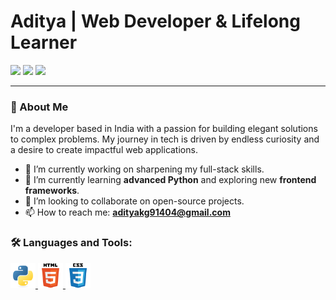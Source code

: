 # Aditya | Web Developer & Lifelong Learner

[<img src="https://img.shields.io/badge/linkedin-%230077B5.svg?&style=for-the-badge&logo=linkedin&logoColor=white" />](https://www.linkedin.com/in/your-linkedin-profile/)
[<img src="https://img.shields.io/badge/gmail-%23D14836.svg?&style=for-the-badge&logo=gmail&logoColor=white" />](mailto:adityakg91404@gmail.com)
[<img src="https://img.shields.io/badge/portfolio-%23000000.svg?&style=for-the-badge&logo=rss&logoColor=white" />](https://your-portfolio-link.com)

---

### 👋 About Me

I'm a developer based in India with a passion for building elegant solutions to complex problems. My journey in tech is driven by endless curiosity and a desire to create impactful web applications.

-   🔭 I’m currently working on sharpening my full-stack skills.
-   🌱 I’m currently learning **advanced Python** and exploring new **frontend frameworks**.
-   👯 I’m looking to collaborate on open-source projects.
-   📫 How to reach me: **adityakg91404@gmail.com**

### 🛠️ Languages and Tools:
<p align="left">
  <a href="https://www.python.org" target="_blank"> <img src="https://raw.githubusercontent.com/devicons/devicon/master/icons/python/python-original.svg" alt="python" width="40" height="40"/> </a>
  <a href="https://www.w3.org/html/" target="_blank"> <img src="https://raw.githubusercontent.com/devicons/devicon/master/icons/html5/html5-original-wordmark.svg" alt="html5" width="40" height="40"/> </a>
  <a href="https://www.w3.org/css/" target="_blank"> <img src="https://raw.githubusercontent.com/devicons/devicon/master/icons/css3/css3-original-wordmark.svg" alt="css3" width="40" height="40"/> </a>
</p>